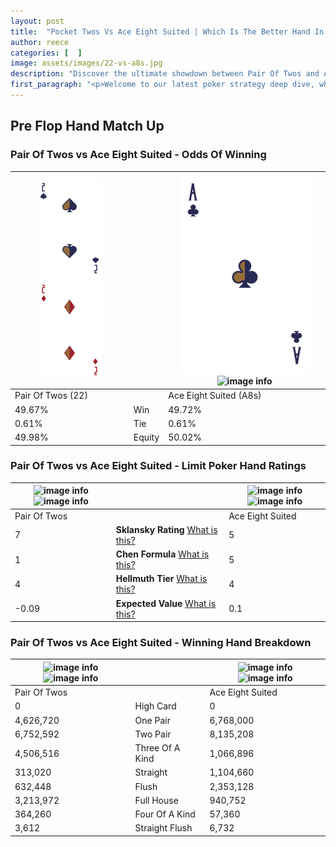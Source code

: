 ```yaml
---
layout: post
title:  "Pocket Twos Vs Ace Eight Suited | Which Is The Better Hand In Poker? A Complete Guide"
author: reece
categories: [  ]
image: assets/images/22-vs-a8s.jpg
description: "Discover the ultimate showdown between Pair Of Twos and Ace Eight Suited in poker! Uncover the odds, strategies, and scenarios where one hand triumphs over the other. Get ready to up your poker game with this thrilling analysis."
first_paragraph: "<p>Welcome to our latest poker strategy deep dive, where we're pitting two distinct hands against each other in a high-stakes showdown: Pair Of Twos vs Ace Eight Suited.</p><p>In the dynamic world of poker, every decision counts, and knowing which hand holds the upper hand is key to your success at the table.</p><p>In this article, we'll dissect these two hands, explore the scenarios where one dominates the other, and equip you with the knowledge to make strategic choices that can tip the odds in your favor.</p><p>Get ready to unravel the intriguing dynamics of these poker hands and elevate your game to new heights.</p>"
---
```




[comment]: # (sp0)

## Pre Flop Hand Match Up

<div class="table hand-ratings" markdown="1"> 



### Pair Of Twos vs Ace Eight Suited - Odds Of Winning


    
| ![image info](assets/images/hand1/2.png) ![image info](assets/images/hand1/2o.png) |  | ![image info](assets/images/hand2/A.png) ![image info](assets/images/hand2/8s.png) |
| -------- | -------- | -------- |
| Pair Of Twos (22) |  | Ace Eight Suited (A8s) |
| 49.67% | Win | 49.72% |
| 0.61% | Tie | 0.61% |
| 49.98% | Equity | 50.02% |




[comment]: # (sp1)



### Pair Of Twos vs Ace Eight Suited - Limit Poker Hand Ratings


    
| ![image info](https://www.riverpairs.com/assets/images/hand1/2.png) ![image info](https://www.riverpairs.com/assets/images/hand1/2o.png) |  | ![image info](https://www.riverpairs.com/assets/images/hand2/A.png) ![image info](https://www.riverpairs.com/assets/images/hand2/8s.png) |
| -------- | -------- | -------- |
| Pair Of Twos |  | Ace Eight Suited |
| 7 | **Sklansky Rating** [What is this?](/sklansky-rating-explained) | 5 |
| 1 | **Chen Formula** [What is this?](/chen-formula-explained) | 5 |
| 4 | **Hellmuth Tier** [What is this?](/Hellmuth-tier-explained) | 4 |
| -0.09 | **Expected Value** [What is this?](/expected-value-explained) | 0.1 |




[comment]: # (sp2)



### Pair Of Twos vs Ace Eight Suited - Winning Hand Breakdown


    
| ![image info](https://www.riverpairs.com/assets/images/hand1/2.png) ![image info](https://www.riverpairs.com/assets/images/hand1/2o.png) |  | ![image info](https://www.riverpairs.com/assets/images/hand2/A.png) ![image info](https://www.riverpairs.com/assets/images/hand2/8s.png) |
| -------- | -------- | -------- |
| Pair Of Twos |  | Ace Eight Suited |
| 0 | High Card | 0 |
| 4,626,720 | One Pair | 6,768,000 |
| 6,752,592 | Two Pair | 8,135,208 |
| 4,506,516 | Three Of A Kind | 1,066,896 |
| 313,020 | Straight | 1,104,660 |
| 632,448 | Flush | 2,353,128 |
| 3,213,972 | Full House | 940,752 |
| 364,260 | Four Of A Kind | 57,360 |
| 3,612 | Straight Flush | 6,732 |




[comment]: # (sp3)



</div>

[comment]: # (sp4)



[comment]: # (sp5)

